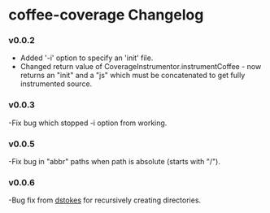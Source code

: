 # coffee-coverage Changelog

### v0.0.2

 - Added '-i' option to specify an 'init' file.
 - Changed return value of CoverageInstrumentor.instrumentCoffee - now returns an
   "init" and a "js" which must be concatenated to get fully instrumented source.

### v0.0.3

  -Fix bug which stopped -i option from working.

### v0.0.5

  -Fix bug in "abbr" paths when path is absolute (starts with "/").

### v0.0.6

  -Bug fix from [dstokes](https://github.com/dstokes) for recursively creating directories.